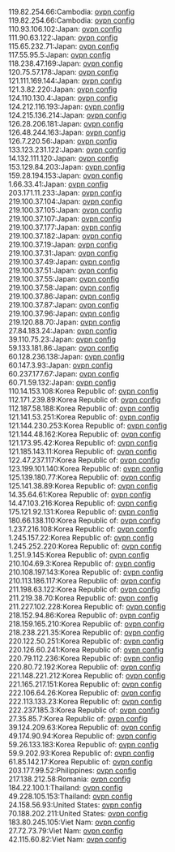 119.82.254.66:Cambodia: [ovpn config](vpn/119_82_254_66.ovpn)  
119.82.254.66:Cambodia: [ovpn config](vpn/119_82_254_66.ovpn)  
110.93.106.102:Japan: [ovpn config](vpn/110_93_106_102.ovpn)  
111.90.63.122:Japan: [ovpn config](vpn/111_90_63_122.ovpn)  
115.65.232.71:Japan: [ovpn config](vpn/115_65_232_71.ovpn)  
117.55.95.5:Japan: [ovpn config](vpn/117_55_95_5.ovpn)  
118.238.47.169:Japan: [ovpn config](vpn/118_238_47_169.ovpn)  
120.75.57.178:Japan: [ovpn config](vpn/120_75_57_178.ovpn)  
121.111.169.144:Japan: [ovpn config](vpn/121_111_169_144.ovpn)  
121.3.82.220:Japan: [ovpn config](vpn/121_3_82_220.ovpn)  
124.110.130.4:Japan: [ovpn config](vpn/124_110_130_4.ovpn)  
124.212.116.193:Japan: [ovpn config](vpn/124_212_116_193.ovpn)  
124.215.136.214:Japan: [ovpn config](vpn/124_215_136_214.ovpn)  
126.28.206.181:Japan: [ovpn config](vpn/126_28_206_181.ovpn)  
126.48.244.163:Japan: [ovpn config](vpn/126_48_244_163.ovpn)  
126.7.220.56:Japan: [ovpn config](vpn/126_7_220_56.ovpn)  
133.123.231.122:Japan: [ovpn config](vpn/133_123_231_122.ovpn)  
14.132.111.120:Japan: [ovpn config](vpn/14_132_111_120.ovpn)  
153.129.84.203:Japan: [ovpn config](vpn/153_129_84_203.ovpn)  
159.28.194.153:Japan: [ovpn config](vpn/159_28_194_153.ovpn)  
1.66.33.41:Japan: [ovpn config](vpn/1_66_33_41.ovpn)  
203.171.11.233:Japan: [ovpn config](vpn/203_171_11_233.ovpn)  
219.100.37.104:Japan: [ovpn config](vpn/219_100_37_104.ovpn)  
219.100.37.105:Japan: [ovpn config](vpn/219_100_37_105.ovpn)  
219.100.37.107:Japan: [ovpn config](vpn/219_100_37_107.ovpn)  
219.100.37.177:Japan: [ovpn config](vpn/219_100_37_177.ovpn)  
219.100.37.182:Japan: [ovpn config](vpn/219_100_37_182.ovpn)  
219.100.37.19:Japan: [ovpn config](vpn/219_100_37_19.ovpn)  
219.100.37.31:Japan: [ovpn config](vpn/219_100_37_31.ovpn)  
219.100.37.49:Japan: [ovpn config](vpn/219_100_37_49.ovpn)  
219.100.37.51:Japan: [ovpn config](vpn/219_100_37_51.ovpn)  
219.100.37.55:Japan: [ovpn config](vpn/219_100_37_55.ovpn)  
219.100.37.58:Japan: [ovpn config](vpn/219_100_37_58.ovpn)  
219.100.37.86:Japan: [ovpn config](vpn/219_100_37_86.ovpn)  
219.100.37.87:Japan: [ovpn config](vpn/219_100_37_87.ovpn)  
219.100.37.96:Japan: [ovpn config](vpn/219_100_37_96.ovpn)  
219.120.88.70:Japan: [ovpn config](vpn/219_120_88_70.ovpn)  
27.84.183.24:Japan: [ovpn config](vpn/27_84_183_24.ovpn)  
39.110.75.23:Japan: [ovpn config](vpn/39_110_75_23.ovpn)  
59.133.181.86:Japan: [ovpn config](vpn/59_133_181_86.ovpn)  
60.128.236.138:Japan: [ovpn config](vpn/60_128_236_138.ovpn)  
60.147.3.93:Japan: [ovpn config](vpn/60_147_3_93.ovpn)  
60.237.177.67:Japan: [ovpn config](vpn/60_237_177_67.ovpn)  
60.71.59.132:Japan: [ovpn config](vpn/60_71_59_132.ovpn)  
110.14.153.108:Korea Republic of: [ovpn config](vpn/110_14_153_108.ovpn)  
112.171.239.89:Korea Republic of: [ovpn config](vpn/112_171_239_89.ovpn)  
112.187.58.188:Korea Republic of: [ovpn config](vpn/112_187_58_188.ovpn)  
121.141.53.251:Korea Republic of: [ovpn config](vpn/121_141_53_251.ovpn)  
121.144.230.253:Korea Republic of: [ovpn config](vpn/121_144_230_253.ovpn)  
121.144.48.162:Korea Republic of: [ovpn config](vpn/121_144_48_162.ovpn)  
121.173.95.42:Korea Republic of: [ovpn config](vpn/121_173_95_42.ovpn)  
121.185.143.11:Korea Republic of: [ovpn config](vpn/121_185_143_11.ovpn)  
122.47.237.117:Korea Republic of: [ovpn config](vpn/122_47_237_117.ovpn)  
123.199.101.140:Korea Republic of: [ovpn config](vpn/123_199_101_140.ovpn)  
125.139.180.77:Korea Republic of: [ovpn config](vpn/125_139_180_77.ovpn)  
125.141.38.89:Korea Republic of: [ovpn config](vpn/125_141_38_89.ovpn)  
14.35.64.61:Korea Republic of: [ovpn config](vpn/14_35_64_61.ovpn)  
14.47.103.216:Korea Republic of: [ovpn config](vpn/14_47_103_216.ovpn)  
175.121.92.131:Korea Republic of: [ovpn config](vpn/175_121_92_131.ovpn)  
180.66.138.110:Korea Republic of: [ovpn config](vpn/180_66_138_110.ovpn)  
1.237.216.108:Korea Republic of: [ovpn config](vpn/1_237_216_108.ovpn)  
1.245.157.22:Korea Republic of: [ovpn config](vpn/1_245_157_22.ovpn)  
1.245.252.220:Korea Republic of: [ovpn config](vpn/1_245_252_220.ovpn)  
1.251.9.145:Korea Republic of: [ovpn config](vpn/1_251_9_145.ovpn)  
210.104.69.3:Korea Republic of: [ovpn config](vpn/210_104_69_3.ovpn)  
210.108.197.143:Korea Republic of: [ovpn config](vpn/210_108_197_143.ovpn)  
210.113.186.117:Korea Republic of: [ovpn config](vpn/210_113_186_117.ovpn)  
211.198.63.122:Korea Republic of: [ovpn config](vpn/211_198_63_122.ovpn)  
211.219.38.70:Korea Republic of: [ovpn config](vpn/211_219_38_70.ovpn)  
211.227.102.228:Korea Republic of: [ovpn config](vpn/211_227_102_228.ovpn)  
218.152.94.86:Korea Republic of: [ovpn config](vpn/218_152_94_86.ovpn)  
218.159.165.210:Korea Republic of: [ovpn config](vpn/218_159_165_210.ovpn)  
218.238.221.35:Korea Republic of: [ovpn config](vpn/218_238_221_35.ovpn)  
220.122.50.251:Korea Republic of: [ovpn config](vpn/220_122_50_251.ovpn)  
220.126.60.241:Korea Republic of: [ovpn config](vpn/220_126_60_241.ovpn)  
220.79.112.236:Korea Republic of: [ovpn config](vpn/220_79_112_236.ovpn)  
220.80.72.192:Korea Republic of: [ovpn config](vpn/220_80_72_192.ovpn)  
221.148.221.212:Korea Republic of: [ovpn config](vpn/221_148_221_212.ovpn)  
221.165.217.151:Korea Republic of: [ovpn config](vpn/221_165_217_151.ovpn)  
222.106.64.26:Korea Republic of: [ovpn config](vpn/222_106_64_26.ovpn)  
222.113.133.23:Korea Republic of: [ovpn config](vpn/222_113_133_23.ovpn)  
222.237.185.3:Korea Republic of: [ovpn config](vpn/222_237_185_3.ovpn)  
27.35.85.7:Korea Republic of: [ovpn config](vpn/27_35_85_7.ovpn)  
39.124.209.63:Korea Republic of: [ovpn config](vpn/39_124_209_63.ovpn)  
49.174.90.94:Korea Republic of: [ovpn config](vpn/49_174_90_94.ovpn)  
59.26.133.183:Korea Republic of: [ovpn config](vpn/59_26_133_183.ovpn)  
59.9.202.93:Korea Republic of: [ovpn config](vpn/59_9_202_93.ovpn)  
61.85.142.17:Korea Republic of: [ovpn config](vpn/61_85_142_17.ovpn)  
203.177.99.52:Philippines: [ovpn config](vpn/203_177_99_52.ovpn)  
217.138.212.58:Romania: [ovpn config](vpn/217_138_212_58.ovpn)  
184.22.100.1:Thailand: [ovpn config](vpn/184_22_100_1.ovpn)  
49.228.105.153:Thailand: [ovpn config](vpn/49_228_105_153.ovpn)  
24.158.56.93:United States: [ovpn config](vpn/24_158_56_93.ovpn)  
70.188.202.211:United States: [ovpn config](vpn/70_188_202_211.ovpn)  
183.80.245.105:Viet Nam: [ovpn config](vpn/183_80_245_105.ovpn)  
27.72.73.79:Viet Nam: [ovpn config](vpn/27_72_73_79.ovpn)  
42.115.60.82:Viet Nam: [ovpn config](vpn/42_115_60_82.ovpn)  
